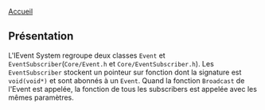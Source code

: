 [Accueil](Home)  

## Présentation

L'IEvent System regroupe deux classes `Event` et `EventSubscriber`(`Core/Event.h` et `Core/EventSubscriber.h`). Les `EventSubscriber` stockent un pointeur sur fonction dont la signature est `void(void*)` et sont abonnés à un `Event`. Quand la fonction `Broadcast` de l'Event est appelée, la fonction de tous les subscribers est appelée avec les mêmes paramètres.  
